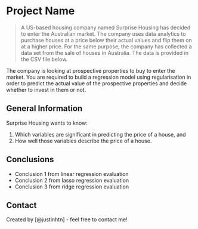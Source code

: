 # Project Name
> A US-based housing company named Surprise Housing has decided to enter the Australian market. The company uses data analytics to purchase houses at a price below their actual values and flip them on at a higher price. For the same purpose, the company has collected a data set from the sale of houses in Australia. The data is provided in the CSV file below.

 

The company is looking at prospective properties to buy to enter the market. You are required to build a regression model using regularisation in order to predict the actual value of the prospective properties and decide whether to invest in them or not.

 

<!-- You can include any other section that is pertinent to your problem -->

## General Information
Surprise Housing wants to know:
1. Which variables are significant in predicting the price of a house, and
2. How well those variables describe the price of a house.

<!-- You don't have to answer all the questions - just the ones relevant to your project. -->

## Conclusions
- Conclusion 1 from linear regression evaluation
- Conclusion 2 from lasso regression evaluation
- Conclusion 3 from ridge regression evaluation


<!-- As the libraries versions keep on changing, it is recommended to mention the version of library used in this project -->


## Contact
Created by [@justinhtn] - feel free to contact me!


<!-- Optional -->
<!-- ## License -->
<!-- This project is open source and available under the [... License](). -->

<!-- You don't have to include all sections - just the one's relevant to your project -->
